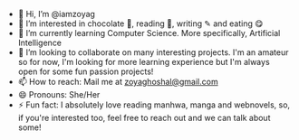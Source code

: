 - 👋 Hi, I’m @iamzoyag
- 👀 I’m interested in chocolate 🍫, reading 📖, writing ✎ and eating 😋
- 🌱 I’m currently learning Computer Science. More specifically, Artificial Intelligence
- 💞️ I’m looking to collaborate on many interesting projects. I'm an amateur so for now, I'm looking for more learning experience but I'm always open for some fun passion projects!
- 📫 How to reach: Mail me at zoyaghoshal@gmail.com
- 😄 Pronouns: She/Her
- ⚡ Fun fact: I absolutely love reading manhwa, manga and webnovels, so, if you're interested too, feel free to reach out and we can talk about some!
